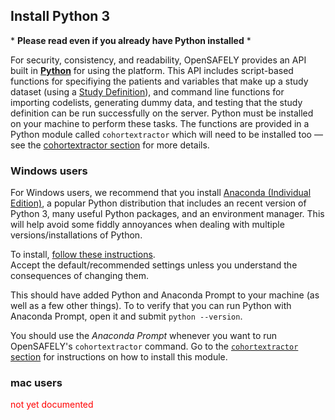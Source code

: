 ## Install Python 3

\* **Please read even if you already have Python installed** \*

For security, consistency, and readability, OpenSAFELY provides an API built in [**Python**](https://www.python.org/) for using the platform. 
This API includes script-based functions for specifiying the patients and variables that make up a study dataset (using a [Study Definition](study-def-intro.md)),
and command line functions for importing codelists, generating dummy data, and testing that the study definition can be run successfully on the server. 
Python must be installed on your machine to perform these tasks. 
The functions are provided in a Python module called `cohortextractor` which will need to be installed too &mdash; see the [cohortextractor section](cohortextractor.md) for more details.

<!--Strictly speaking, it is possible to test and run your study definition without a local installation of Python because this happens automatically every time a commit is pushed to GitHub.
However, this is not a particularly efficient way of working and we recommend being able to run the scripts locally. -->

### Windows users
For Windows users, we recommend that you install [Anaconda (Individual Edition)](https://www.anaconda.com/products/individual), a popular Python distribution that includes an recent version of Python 3, many useful Python packages, and an environment manager. 
This will help avoid some fiddly annoyances when dealing with multiple versions/installations of Python.

<!--If you already have Python installed on your machine, you should still be able install Anaconda without any inteference. <font color='red'>(is this true?)</font> Alternatively, you're welcome to use any existing or fresh Python installation you want if you're happy to troubleshoot problems yourself. -->

To install, [follow these instructions](https://docs.anaconda.com/anaconda/install/).  
Accept the default/recommended settings unless you understand the consequences of changing them.

This should have added Python and Anaconda Prompt to your machine (as well as a few other things). 
To to verify that you can run Python with Anaconda Prompt, open it and submit `python --version`.

<!--If you installed a version of python earlier than `python 3.8` then you should submit `conda install -c anaconda python=3.8` to update your installation. It can take a while (up to an hour) as it needs to identify and resolve incompatible packages from the previous installation. -->

You should use the _Anaconda Prompt_ whenever you want to run OpenSAFELY's `cohortextractor` command. 
Go to the [`cohortextractor` section](cohortextractor.md) for instructions on how to install this module. 

### mac users

<font color='red'>not yet documented</font>
